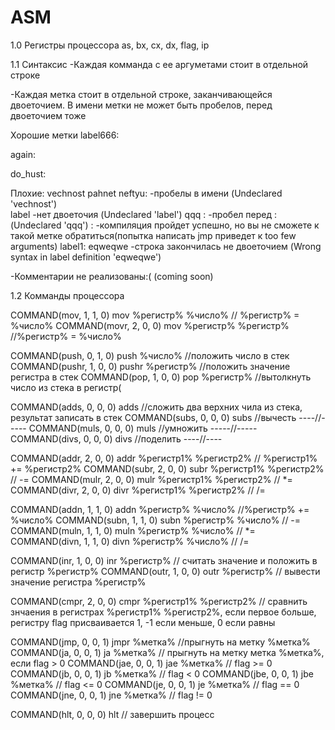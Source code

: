 # ASM
1.0 Регистры процессора
as, bx, cx, dx, flag, ip

1.1 Синтаксис
  -Каждая комманда с ее аргуметами стоит в отдельной строке
  
  -Каждая метка стоит в отдельной строке, заканчивающейся двоеточием. В имени метки не может быть пробелов, перед двоеточием тоже

  Хорошие метки
  label666:
  
  again:
  
  do_hust:
  
  
  Плохие:
  vechnost pahnet neftyu:   -пробелы в имени (Undeclared 'vechnost')   
  label                     -нет двоеточия (Undeclared 'label')
  qqq :                     -пробел перед : (Undeclared 'qqq')
  :                         -компиляция пройдет успешно, но вы не сможете к такой метке обратиться(попытка написать jmp приведет к too few arguments)
  label1: eqweqwe           -строка закончилась не двоеточием (Wrong syntax in label definition 'eqweqwe')
  
  
  
  -Комментарии не реализованы:( (coming soon)
  
1.2 Комманды процессора


COMMAND(mov, 1, 1, 0)    mov %регистр% %число%      // %регистр% = %число%
COMMAND(movr, 2, 0, 0)   mov %регистр% %регистр%    //%регистр% = %число%

COMMAND(push, 0, 1, 0)   push %число%               //положить число в стек
COMMAND(pushr, 1, 0, 0)  pushr %регистр%            //положить значение регистра в стек
COMMAND(pop, 1, 0, 0)    pop %регистр%              //вытолкнуть число из стека в регистр(

COMMAND(adds, 0, 0, 0)   adds                       //сложить два верхних чила из стека, результат записать в стек
COMMAND(subs, 0, 0, 0)   subs                       //вычесть ----//-----
COMMAND(muls, 0, 0, 0)   muls                       //умножить -----//-----
COMMAND(divs, 0, 0, 0)   divs                       //поделить ----//----

COMMAND(addr, 2, 0, 0)   addr %регистр1% %регистр2% // %регистр1% += %регистр2%
COMMAND(subr, 2, 0, 0)   subr %регистр1% %регистр2% // -=
COMMAND(mulr, 2, 0, 0)   mulr %регистр1% %регистр2% // *=
COMMAND(divr, 2, 0, 0)   divr %регистр1% %регистр2% // /=

COMMAND(addn, 1, 1, 0)   addn %регистр% %число%     //%регистр% += %число%
COMMAND(subn, 1, 1, 0)   subn %регистр% %число%     // -=
COMMAND(muln, 1, 1, 0)   muln %регистр% %число%     // *=
COMMAND(divn, 1, 1, 0)   divn %регистр% %число%     // /=

COMMAND(inr, 1, 0, 0)    inr %регистр%              // считать значение и положить в регистр %регистр%
COMMAND(outr, 1, 0, 0)   outr %регистр%             // вывести значение регистра %регистр%

COMMAND(cmpr, 2, 0, 0)   cmpr %регистр1% %регистр2% // сравнить знчаения в регистрах %регистр1% %регистр2%, если первое больше, регистру flag присваивается 1, -1 если меньше, 0 если равны

COMMAND(jmp, 0, 0, 1)    jmpr %метка%               //прыгнуть на метку %метка%
COMMAND(ja, 0, 0, 1)     ja %метка%                 // прыгнуть на метку метка %метка%, если flag > 0
COMMAND(jae, 0, 0, 1)    jae %метка%                //                                     flag >= 0
COMMAND(jb, 0, 0, 1)     jb %метка%                 //                                       flag < 0
COMMAND(jbe, 0, 0, 1)    jbe %метка%                //                                     flag <= 0
COMMAND(je, 0, 0, 1)     je %метка%                 //                                       flag == 0
COMMAND(jne, 0, 0, 1)    jne %метка%                //                                     flag != 0

COMMAND(hlt, 0, 0, 0)    hlt                        // завершить процесс
